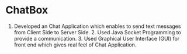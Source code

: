 # ChatBox
1. Developed an Chat Application which enables to send text messages from Client Side to Server Side. 2. Used Java Socket Programming to provide a communication. 3. Used Graphical User Interface (GUI)  for front end which gives real feel of Chat Application.
